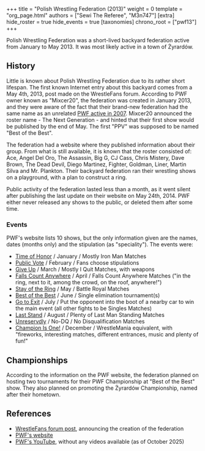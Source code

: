 +++
title = "Polish Wrestling Federation (2013)"
weight = 0
template = "org_page.html"
authors = ["Sewi The Referee", "M3n747"]
[extra]
hide_roster = true
hide_events = true
[taxonomies]
chrono_root = ["pwf13"]
+++

Polish Wrestling Federation was a short-lived backyard federation active from January to May 2013. It was most likely active in a town of Żyrardów.

## History

Little is known about Polish Wrestling Federation due to its rather short lifespan. The first known Internet entry about this backyard comes from a May 4th, 2013, post made on the WrestleFans forum.
According to PWF owner known as "Mixcer20", the federation was created in January 2013, and they were aware of the fact that their brand-new federation had the same name as an unrelated [PWF active in 2007](@/o/pwf07.md).
Mixcer20 announced the roster name - The Next Generation - and hinted that their first show would be published by the end of May. The first "PPV" was supposed to be named "Best of the Best".

The federation had a website where they published information about their group. From what is still available, it is known that the roster consisted of: Ace, Angel Del Oro, The Assassin, Big G, CJ Cass, Chris Mistery, Dave Brown, The Dead Devil, Diego Martinez, Fighter, Goldman, Liner, Martin Silva and Mr. Plankton. Their backyard federation ran their wrestling shows on a playground, with a plan to construct a ring.

Public activity of the federation lasted less than a month, as it went silent after publishing the last update on their website on May 24th, 2014. PWF either never released any shows to the public, or deleted them after some time.

### Events

PWF's website lists 10 shows, but the only information given are the names, dates (months only) and the stipulation (as "speciality"). The events were:

* [Time of Honor][show-01] / January / Mostly Iron Man Matches
* [Public Vote][show-02] / February / Fans choose stipulations
* [Give Up][show-03] / March / Mostly I Quit Matches, with weapons
* [Falls Count Anywhere][show-04] / April / Falls Count Anywhere Matches ("in the ring, next to it, among the crowd, on the roof, anywhere!")
* [Stay of the Ring][show-05] / May / Battle Royal Matches
* [Best of the Best][show-06] / June / Single elimination tournament(s)
* [Go to Exit][show-07] / July / Put the opponent into the boot of a nearby car to win the main event (all other fights to be Singles Matches)
* [Last Stand][show-08] / August / Plenty of Last Man Standing Matches
* [Unreservdly][show-09] / No-DQ / No Disqualification Matches
* [Champion Is One!][show-10] / December / WrestleMania equivalent, with "fireworks, interesting matches, different entrances, music and plenty of fun!"

## Championships

According to the information on the PWF website, the federation planned on hosting two tournaments for their PWF Championship at "Best of the Best" show. They also planned on promoting the Żyrardów Championship, named after their hometown.

## References

* [WrestleFans forum post](https://wrestlefans.pl/forum/viewtopic.php?f=59&t=35583), announcing the creation of the federation
* [PWF's website](https://polishwrestling.weebly.com/index.html)
* [PWF's YouTube](https://www.youtube.com/user/OfficialPwf), without any videos available (as of October 2025)

[show-01]: https://polishwrestling.weebly.com/time-of-honor.html
[show-02]: https://polishwrestling.weebly.com/public-vote.html
[show-03]: https://polishwrestling.weebly.com/give-up.html
[show-04]: https://polishwrestling.weebly.com/falls-count-anywhere.html
[show-05]: https://polishwrestling.weebly.com/stay-of-the-ring.html
[show-06]: https://polishwrestling.weebly.com/best-of-the-best.html
[show-07]: https://polishwrestling.weebly.com/go-to-exit.html
[show-08]: https://polishwrestling.weebly.com/last-stand.html
[show-09]: https://polishwrestling.weebly.com/unreservdly.html
[show-10]: https://polishwrestling.weebly.com/champion-is-one.html
